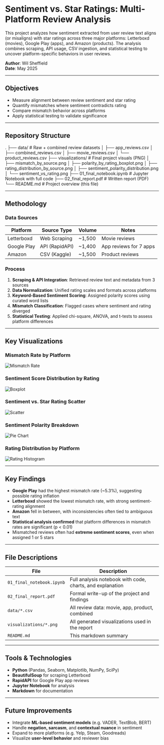 # Sentiment vs. Star Ratings: Multi-Platform Review Analysis

This project analyzes how sentiment extracted from user review text aligns (or misaligns) with star ratings across three major platforms: Letterboxd (movies), Google Play (apps), and Amazon (products). The analysis combines scraping, API usage, CSV ingestion, and statistical testing to uncover platform-specific behaviors in user reviews.

**Author**: Wil Sheffield  
**Date**: May 2025

---

## Objectives

- Measure alignment between review sentiment and star rating
- Quantify mismatches where sentiment contradicts rating
- Compare mismatch behavior across platforms
- Apply statistical testing to validate significance

---

## Repository Structure
.
├── data/                      # Raw + combined review datasets
│   ├── app_reviews.csv
│   ├── combined_reviews.csv
│   ├── movie_reviews.csv
│   └── product_reviews.csv
├── visualizations/           # Final project visuals (PNG)
│   ├── mismatch_by_source.png
│   ├── polarity_by_rating_boxplot.png
│   ├── rating_distribution_by_source.png
│   ├── sentiment_polarity_distribution.png
│   └── sentiment_vs_rating.png
├── 01_final_notebook.ipynb               # Jupyter Notebook with full code
├── 02_final_report.pdf             # Written report (PDF)
└── README.md                    # Project overview (this file)

---

## Methodology

### Data Sources
| Platform      | Source Type  | Volume    | Notes                              |
|---------------|--------------|-----------|------------------------------------|
| Letterboxd    | Web Scraping | ~1,500    | Movie reviews                      |
| Google Play   | API (RapidAPI) | ~1,400  | App reviews for 7 apps             |
| Amazon        | CSV (Kaggle) | ~1,500    | Product reviews                    |

### Process
1. **Scraping & API Integration**: Retrieved review text and metadata from 3 sources  
2. **Data Normalization**: Unified rating scales and formats across platforms  
3. **Keyword-Based Sentiment Scoring**: Assigned polarity scores using curated word lists  
4. **Mismatch Classification**: Flagged cases where sentiment and rating diverged  
5. **Statistical Testing**: Applied chi-square, ANOVA, and t-tests to assess platform differences

---

## Key Visualizations

### Mismatch Rate by Platform  
![Mismatch Rate](visualizations/mismatch_by_source.png)

### Sentiment Score Distribution by Rating  
![Boxplot](visualizations/polarity_by_rating_boxplot.png)

### Sentiment vs. Star Rating Scatter  
![Scatter](visualizations/sentiment_vs_rating.png)

### Sentiment Polarity Breakdown  
![Pie Chart](visualizations/sentiment_polarity_distribution.png)

### Rating Distribution by Platform  
![Rating Histogram](visualizations/rating_distribution_by_source.png)

---

## Key Findings

- **Google Play** had the highest mismatch rate (~5.3%), suggesting possible rating inflation  
- **Letterboxd** showed the lowest mismatch rate, with strong sentiment-rating alignment  
- **Amazon** fell in between, with inconsistencies often tied to ambiguous text  
- **Statistical analysis confirmed** that platform differences in mismatch rates are significant (p < 0.01)  
- Mismatched reviews often had **extreme sentiment scores**, even when assigned 1 or 5 stars

---

## File Descriptions

| File | Description |
|------|-------------|
| `01_final_notebook.ipynb` | Full analysis notebook with code, charts, and explanation |
| `02_final_report.pdf` | Formal write-up of the project and findings |
| `data/*.csv` | All review data: movie, app, product, combined |
| `visualizations/*.png` | All generated visualizations used in the report |
| `README.md` | This markdown summary |

---

## Tools & Technologies

- **Python** (Pandas, Seaborn, Matplotlib, NumPy, SciPy)  
- **BeautifulSoup** for scraping Letterboxd  
- **RapidAPI** for Google Play app reviews  
- **Jupyter Notebook** for analysis  
- **Markdown** for documentation  

---

## Future Improvements

- Integrate **ML-based sentiment models** (e.g. VADER, TextBlob, BERT)  
- Handle **negation, sarcasm**, and **contextual nuance** in sentiment  
- Expand to more platforms (e.g. Yelp, Steam, Goodreads)  
- Visualize **user-level behavior** and reviewer bias
